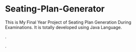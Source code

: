 # Seating-Plan-Generator

This is My Final Year Project of Seating Plan Generation During Examinations. It is totally developed using Java Language.














.











































































































































































































































































































.






































